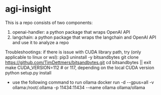 # agi-insight

This is a repo consists of two components:
1. openai-handler: a python package that wraps OpenAI API
2. langchain: a python package that wraps the langchain and OpenAI API and use it to analyze a repo


Troubleshootings:
if there is issue with CUDA library path, try (only applicable to linux or wsl):
pip3 uninstall -y bitsandbytes 
git clone https://github.com/TimDettmers/bitsandbytes.git
cd bitsandbytes || exit
make CUDA_VERSION=112  # or 117, depending on the local CUDA version 
python setup.py install 

- use the following command to run ollama
docker run -d --gpus=all -v ollama:/root/.ollama -p 11434:11434 --name ollama ollama/ollama